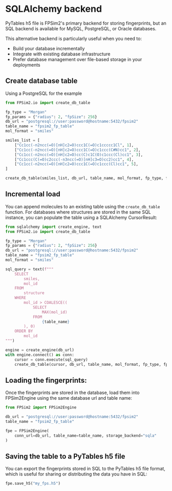 # SQLAlchemy backend

PyTables h5 file is FPSim2's primary backend for storing fingerprints, but an SQL backend is available for MySQL, PostgreSQL, or Oracle databases.

This alternative backend is particularly useful when you need to:

- Build your database incrementally
- Integrate with existing database infrastructure
- Prefer database management over file-based storage in your deployments


## Create database table

Using a PostgreSQL for the example

```python
from FPSim2.io import create_db_table

fp_type = "Morgan"
fp_params = {"radius": 2, "fpSize": 256}
db_url = "postgresql://user:password@hostname:5432/fpsim2"
table_name = "fpsim2_fp_table"
mol_format = "smiles"

smiles_list = [
    ["Cc1cc(-n2ncc(=O)[nH]c2=O)ccc1C(=O)c1ccccc1Cl", 1],
    ["Cc1cc(-n2ncc(=O)[nH]c2=O)ccc1C(=O)c1ccc(C#N)cc1", 2],
    ["Cc1cc(-n2ncc(=O)[nH]c2=O)cc(C)c1C(O)c1ccc(Cl)cc1", 3],
    ["Cc1ccc(C(=O)c2ccc(-n3ncc(=O)[nH]c3=O)cc2)cc1", 4],
    ["Cc1cc(-n2ncc(=O)[nH]c2=O)ccc1C(=O)c1ccc(Cl)cc1", 5],
]

create_db_table(smiles_list, db_url, table_name, mol_format, fp_type, fp_params)
```


## Incremental load

You can append molecules to an existing table using the `create_db_table` function. For databases where structures are stored in the same SQL instance, you can populate the table using a SQLAlchemy CursorResult:

```python
from sqlalchemy import create_engine, text
from FPSim2.io import create_db_table

fp_type = "Morgan"
fp_params = {"radius": 2, "fpSize": 256}
db_url = "postgresql://user:password@hostname:5432/fpsim2"
table_name = "fpsim2_fp_table"
mol_format = "smiles"

sql_query = text(f"""
    SELECT
        smiles,
        mol_id
    FROM
        structure
    WHERE
        mol_id > COALESCE((
            SELECT
                MAX(mol_id)
            FROM
                {table_name}
        ), 0)
    ORDER BY
        mol_id
""")

engine = create_engine(db_url)
with engine.connect() as conn:
    cursor = conn.execute(sql_query)
    create_db_table(cursor, db_url, table_name, mol_format, fp_type, fp_params)
```

## Loading the fingerprints:

Once the fingerprints are stored in the database, load them into FPSim2Engine using the same database url and table name:

```python
from FPSim2 import FPSim2Engine

db_url = "postgresql://user:password@hostname:5432/fpsim2"
table_name = "fpsim2_fp_table"

fpe = FPSim2Engine(
    conn_url=db_url, table_name=table_name, storage_backend="sqla"
)
```

## Saving the table to a PyTables h5 file

You can export the fingerprints stored in SQL to the PyTables h5 file format, which is useful for sharing or distributing the data you have in SQL:

```python
fpe.save_h5("my_fps.h5")
```